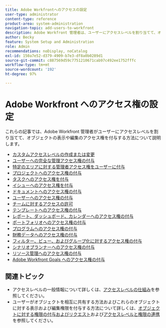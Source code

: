 ```yaml
---
title: Adobe Workfrontへのアクセスの設定
user-type: administrator
content-type: reference
product-area: system-administration
navigation-topic: add-users-to-workfront
description: Adobe Workfront 管理者は、ユーザーにアクセスレベルを割り当てて、オブジェクトの表示や編集のアクセス権を付与できます。
author: Becky
feature: System Setup and Administration
role: Admin
recommendations: noDisplay, noCatalog
exl-id: 150a7e52-d379-4909-b7e3-df8a0b0289d1
source-git-commit: c887569d59c7751210671cab97c492ee1752fffc
workflow-type: tm+mt
source-wordcount: '192'
ht-degree: 97%

---
```


# Adobe Workfront へのアクセス権の設定

これらの記事では、Adobe Workfront 管理者がユーザーにアクセスレベルを割り当てて、オブジェクトの表示や編集のアクセス権を付与する方法について説明します。

* [カスタムアクセスレベルの作成または変更](../../../administration-and-setup/add-users/configure-and-grant-access/create-modify-access-levels.md)
* [ユーザーへの完全な管理アクセス権の付与](../../../administration-and-setup/add-users/configure-and-grant-access/grant-a-user-full-administrative-access.md)
* [特定のエリアに対する管理者アクセス権をユーザーに付与](../../../administration-and-setup/add-users/configure-and-grant-access/grant-users-admin-access-certain-areas.md)
* [プロジェクトへのアクセス権の付与](../../../administration-and-setup/add-users/configure-and-grant-access/grant-access-projects.md)
* [タスクへのアクセス権を付与](../../../administration-and-setup/add-users/configure-and-grant-access/grant-access-tasks.md)
* [イシューへのアクセス権を付与](../../../administration-and-setup/add-users/configure-and-grant-access/grant-access-issues.md)
* [ドキュメントへのアクセス権の付与](../../../administration-and-setup/add-users/configure-and-grant-access/grant-access-documents.md)
* [ユーザーへのアクセス権の付与](../../../administration-and-setup/add-users/configure-and-grant-access/grant-access-other-users.md)
* [チームに対するアクセスの許可](../../../administration-and-setup/add-users/configure-and-grant-access/grant-access-teams.md)
* [テンプレートへのアクセス権の付与](../../../administration-and-setup/add-users/configure-and-grant-access/grant-access-templates.md)
* [レポート、ダッシュボード、カレンダーへのアクセス権の付与](../../../administration-and-setup/add-users/configure-and-grant-access/grant-access-reports-dashboards-calendars.md)
* [ポートフォリオへのアクセス権の付与](../../../administration-and-setup/add-users/configure-and-grant-access/grant-access-portfolios.md)
* [プログラムへのアクセス権の付与](../../../administration-and-setup/add-users/configure-and-grant-access/grant-access-programs.md)
* [財務データへのアクセス権の付与](../../../administration-and-setup/add-users/configure-and-grant-access/grant-access-financial.md)
* [フィルター、ビュー、およびグループ化に対するアクセス権の付与](../../../administration-and-setup/add-users/configure-and-grant-access/grant-access-fvg.md)
* [シナリオプランナーへのアクセス権の付与](../../../administration-and-setup/add-users/configure-and-grant-access/grant-access-sp.md)
* [リソース管理へのアクセス権の付与](../../../administration-and-setup/add-users/configure-and-grant-access/grant-access-resource-management.md)
* [Adobe Workfront Goals へのアクセス権の付与](../../../administration-and-setup/add-users/configure-and-grant-access/grant-access-goals.md)

## 関連トピック

* アクセスレベルの一般情報について詳しくは、[アクセスレベルの仕組み](../../../administration-and-setup/add-users/access-levels-and-object-permissions/access-levels.md)を参照してください。
* ユーザーがオブジェクトを相互に共有する方法およびこれらのオブジェクトに対する表示および編集権限を付与する方法について詳しくは、[オブジェクトに対する権限の付与およびリクエスト](../../../workfront-basics/grant-and-request-access-to-objects/grant-and-request-access-to-objects.md)および[アクセスレベルと権限の連携](../../../administration-and-setup/add-users/access-levels-and-object-permissions/how-access-levels-permissions-work-together.md)を参照してください。
